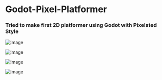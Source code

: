 # Godot-Pixel-Platformer
### Tried to make first 2D platformer using Godot with Pixelated Style

![image](https://github.com/abhitechgames/Godot-Pixel-Platformer/assets/59042408/7c264972-026a-4cf9-902b-3f97031f0466)

![image](https://github.com/abhitechgames/Godot-Pixel-Platformer/assets/59042408/8437453a-f367-4bd6-8dee-d4b9f4594f20)

![image](https://github.com/abhitechgames/Godot-Pixel-Platformer/assets/59042408/d60c5112-1d92-4f95-b724-73b39db8be58)

![image](https://github.com/abhitechgames/Godot-Pixel-Platformer/assets/59042408/22d7d1de-0a28-486d-a5f0-1ffd0da8c292)




